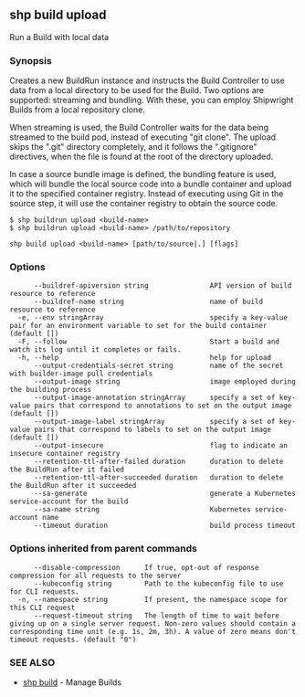 ## shp build upload

Run a Build with local data

### Synopsis


Creates a new BuildRun instance and instructs the Build Controller to use data from a local directory
to be used for the Build. Two options are supported: streaming and bundling. With these, you can
employ Shipwright Builds from a local repository clone.

When streaming is used, the Build Controller waits for the data being streamed to the build pod,
instead of executing "git clone". The upload skips the ".git" directory completely, and it follows
the ".gitignore" directives, when the file is found at the root of the directory uploaded.

In case a source bundle image is defined, the bundling feature is used, which will bundle the local
source code into a bundle container and upload it to the specified container registry. Instead of
executing using Git in the source step, it will use the container registry to obtain the source code.

	$ shp buildrun upload <build-name>
	$ shp buildrun upload <build-name> /path/to/repository


```
shp build upload <build-name> [path/to/source|.] [flags]
```

### Options

```
      --buildref-apiversion string               API version of build resource to reference
      --buildref-name string                     name of build resource to reference
  -e, --env stringArray                          specify a key-value pair for an environment variable to set for the build container (default [])
  -F, --follow                                   Start a build and watch its log until it completes or fails.
  -h, --help                                     help for upload
      --output-credentials-secret string         name of the secret with builder-image pull credentials
      --output-image string                      image employed during the building process
      --output-image-annotation stringArray      specify a set of key-value pairs that correspond to annotations to set on the output image (default [])
      --output-image-label stringArray           specify a set of key-value pairs that correspond to labels to set on the output image (default [])
      --output-insecure                          flag to indicate an insecure container registry
      --retention-ttl-after-failed duration      duration to delete the BuildRun after it failed
      --retention-ttl-after-succeeded duration   duration to delete the BuildRun after it succeeded
      --sa-generate                              generate a Kubernetes service-account for the build
      --sa-name string                           Kubernetes service-account name
      --timeout duration                         build process timeout
```

### Options inherited from parent commands

```
      --disable-compression      If true, opt-out of response compression for all requests to the server
      --kubeconfig string        Path to the kubeconfig file to use for CLI requests.
  -n, --namespace string         If present, the namespace scope for this CLI request
      --request-timeout string   The length of time to wait before giving up on a single server request. Non-zero values should contain a corresponding time unit (e.g. 1s, 2m, 3h). A value of zero means don't timeout requests. (default "0")
```

### SEE ALSO

* [shp build](shp_build.md)	 - Manage Builds

